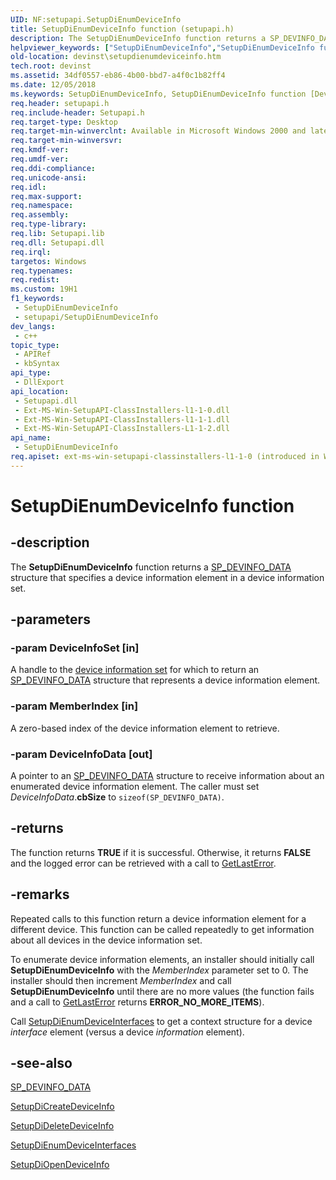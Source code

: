 ```yaml
---
UID: NF:setupapi.SetupDiEnumDeviceInfo
title: SetupDiEnumDeviceInfo function (setupapi.h)
description: The SetupDiEnumDeviceInfo function returns a SP_DEVINFO_DATA structure that specifies a device information element in a device information set.
helpviewer_keywords: ["SetupDiEnumDeviceInfo","SetupDiEnumDeviceInfo function [Device and Driver Installation]","devinst.setupdienumdeviceinfo","di-rtns_db6730f9-381a-4da6-91b1-046fec51f270.xml","setupapi/SetupDiEnumDeviceInfo"]
old-location: devinst\setupdienumdeviceinfo.htm
tech.root: devinst
ms.assetid: 34df0557-eb86-4b00-bbd7-a4f0c1b82ff4
ms.date: 12/05/2018
ms.keywords: SetupDiEnumDeviceInfo, SetupDiEnumDeviceInfo function [Device and Driver Installation], devinst.setupdienumdeviceinfo, di-rtns_db6730f9-381a-4da6-91b1-046fec51f270.xml, setupapi/SetupDiEnumDeviceInfo
req.header: setupapi.h
req.include-header: Setupapi.h
req.target-type: Desktop
req.target-min-winverclnt: Available in Microsoft Windows 2000 and later versions of Windows.
req.target-min-winversvr: 
req.kmdf-ver: 
req.umdf-ver: 
req.ddi-compliance: 
req.unicode-ansi: 
req.idl: 
req.max-support: 
req.namespace: 
req.assembly: 
req.type-library: 
req.lib: Setupapi.lib
req.dll: Setupapi.dll
req.irql: 
targetos: Windows
req.typenames: 
req.redist: 
ms.custom: 19H1
f1_keywords:
 - SetupDiEnumDeviceInfo
 - setupapi/SetupDiEnumDeviceInfo
dev_langs:
 - c++
topic_type:
 - APIRef
 - kbSyntax
api_type:
 - DllExport
api_location:
 - Setupapi.dll
 - Ext-MS-Win-SetupAPI-ClassInstallers-l1-1-0.dll
 - Ext-MS-Win-SetupAPI-ClassInstallers-l1-1-1.dll
 - Ext-MS-Win-SetupAPI-ClassInstallers-L1-1-2.dll
api_name:
 - SetupDiEnumDeviceInfo
req.apiset: ext-ms-win-setupapi-classinstallers-l1-1-0 (introduced in Windows 8)
---
```


# SetupDiEnumDeviceInfo function


## -description

The <b>SetupDiEnumDeviceInfo</b> function returns a <a href="/windows/desktop/api/setupapi/ns-setupapi-sp_devinfo_data">SP_DEVINFO_DATA</a> structure that specifies a device information element in a device information set.

## -parameters

### -param DeviceInfoSet [in]

A handle to the <a href="/windows-hardware/drivers/install/device-information-sets">device information set</a> for which to return an <a href="/windows/desktop/api/setupapi/ns-setupapi-sp_devinfo_data">SP_DEVINFO_DATA</a> structure that represents a device information element.

### -param MemberIndex [in]

A zero-based index of the device information element to retrieve.

### -param DeviceInfoData [out]

A pointer to an <a href="/windows/desktop/api/setupapi/ns-setupapi-sp_devinfo_data">SP_DEVINFO_DATA</a> structure to receive information about an enumerated device information element. The caller must set <i>DeviceInfoData</i>.<b>cbSize</b> to <code>sizeof(SP_DEVINFO_DATA)</code>.

## -returns

The function returns <b>TRUE</b> if it is successful. Otherwise, it returns <b>FALSE</b> and the logged error can be retrieved with a call to <a href="/windows/win32/api/errhandlingapi/nf-errhandlingapi-getlasterror">GetLastError</a>.

## -remarks

Repeated calls to this function return a device information element for a different device. This function can be called repeatedly to get information about all devices in the device information set.

To enumerate device information elements, an installer should initially call <b>SetupDiEnumDeviceInfo</b> with the <i>MemberIndex</i> parameter set to 0. The installer should then increment <i>MemberIndex</i> and call <b>SetupDiEnumDeviceInfo</b> until there are no more values (the function fails and a call to <a href="/windows/desktop/api/errhandlingapi/nf-errhandlingapi-getlasterror">GetLastError</a> returns <b>ERROR_NO_MORE_ITEMS</b>).

Call <a href="/windows/desktop/api/setupapi/nf-setupapi-setupdienumdeviceinterfaces">SetupDiEnumDeviceInterfaces</a> to get a context structure for a device <i>interface</i> element (versus a device <i>information</i> element).

## -see-also

<a href="/windows/desktop/api/setupapi/ns-setupapi-sp_devinfo_data">SP_DEVINFO_DATA</a>



<a href="/windows/desktop/api/setupapi/nf-setupapi-setupdicreatedeviceinfoa">SetupDiCreateDeviceInfo</a>



<a href="/windows/desktop/api/setupapi/nf-setupapi-setupdideletedeviceinfo">SetupDiDeleteDeviceInfo</a>



<a href="/windows/desktop/api/setupapi/nf-setupapi-setupdienumdeviceinterfaces">SetupDiEnumDeviceInterfaces</a>



<a href="/windows/desktop/api/setupapi/nf-setupapi-setupdiopendeviceinfoa">SetupDiOpenDeviceInfo</a>
